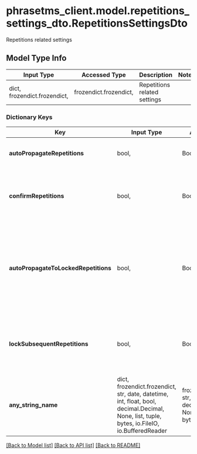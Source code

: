 # phrasetms_client.model.repetitions_settings_dto.RepetitionsSettingsDto

Repetitions related settings

## Model Type Info

| Input Type                   | Accessed Type          | Description                  | Notes |
| ---------------------------- | ---------------------- | ---------------------------- | ----- |
| dict, frozendict.frozendict, | frozendict.frozendict, | Repetitions related settings |

### Dictionary Keys

| Key                                  | Input Type                                                                                                                                  | Accessed Type                                                                           | Description                                                                                              | Notes      |
| ------------------------------------ | ------------------------------------------------------------------------------------------------------------------------------------------- | --------------------------------------------------------------------------------------- | -------------------------------------------------------------------------------------------------------- | ---------- |
| **autoPropagateRepetitions**         | bool,                                                                                                                                       | BoolClass,                                                                              | Propagate repetitions. Default: false                                                                    | [optional] |
| **confirmRepetitions**               | bool,                                                                                                                                       | BoolClass,                                                                              | Set segment status to confirmed for: Repetitions. Default: false                                         | [optional] |
| **autoPropagateToLockedRepetitions** | bool,                                                                                                                                       | BoolClass,                                                                              | Changes in 1st repetition propagate upon confirmation into subsequent locked repetitions. Default: false | [optional] |
| **lockSubsequentRepetitions**        | bool,                                                                                                                                       | BoolClass,                                                                              | If auto-propagated subsequent repetitions should be locked. Default: false                               | [optional] |
| **any_string_name**                  | dict, frozendict.frozendict, str, date, datetime, int, float, bool, decimal.Decimal, None, list, tuple, bytes, io.FileIO, io.BufferedReader | frozendict.frozendict, str, BoolClass, decimal.Decimal, NoneClass, tuple, bytes, FileIO | any string name can be used but the value must be the correct type                                       | [optional] |

[[Back to Model list]](../../README.md#documentation-for-models) [[Back to API list]](../../README.md#documentation-for-api-endpoints) [[Back to README]](../../README.md)
